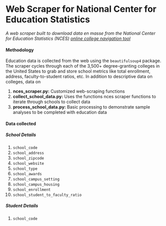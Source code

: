 # Web Scraper for National Center for Education Statistics
*A web scraper built to download data en masse from the National Center for Education Statistics (NCES) [online college navigation tool](https://nces.ed.gov/collegenavigator/)*

#### Methodology
Education data is collected from the web using the `beautifulsoup4` package. The scraper cycles through each of the 3,500+ degree-granting colleges in the United States to grab and store school metrics like total enrollment, address, faculty-to-student ratios, etc. In addition to descriptive data on colleges, data on 

1. **nces_scraper.py:** Customized web-scraping functions
2. **collect_school_data.py:** Uses the functions nces scraper functions to iterate through schools to collect data
3. **process_school_data.py:** Basic processing to demonstrate sample analyses to be completed with education data

#### Data collected

##### School Details
1. `school_code`
2. `school_address`
3. `school_zipcode`
4. `school_website`
5. `school_type`
6. `school_awards`
7. `school_campus_setting`
8. `school_campus_housing`
9. `school_enrollment`
10. `school_student_to_faculty_ratio`

##### Student Details
1. `school_code`
